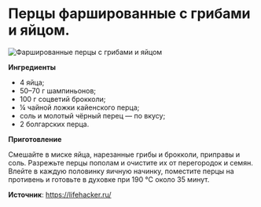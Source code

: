 # Перцы фаршированные с грибами и яйцом.

![Фаршированные перцы с грибами и яйцом](/images/Kulinar/Second/perec-farsh-griby-egg.jpg 'Фаршированные перцы с грибами и яйцом')

**Ингредиенты**

- 4 яйца;
- 50–70 г шампиньонов;
- 100 г соцветий брокколи;
- ¼ чайной ложки кайенского перца;
- соль и молотый чёрный перец — по вкусу;
- 2 болгарских перца.

**Приготовление**

Смешайте в миске яйца, нарезанные грибы и брокколи, приправы и соль. Разрежьте перцы пополам и очистите их от перегородок и семян. Влейте в каждую половинку яичную начинку, поместите перцы на противень и готовьте в духовке при 190 °C около 35 минут.

**Источник**: https://lifehacker.ru/
